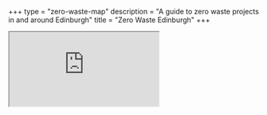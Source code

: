 +++
type = "zero-waste-map"
description = "A guide to zero waste projects in and around Edinburgh"
title = "Zero Waste Edinburgh"
+++

<div class="embed-responsive embed-responsive-16by9">
  <iframe class="embed-responsive-item" src="https://www.google.co.uk/maps/d/embed?mid=1ufTkJfF_5VP3nXTAA0-tqunjvSvGqoxR"></iframe>
</div>
